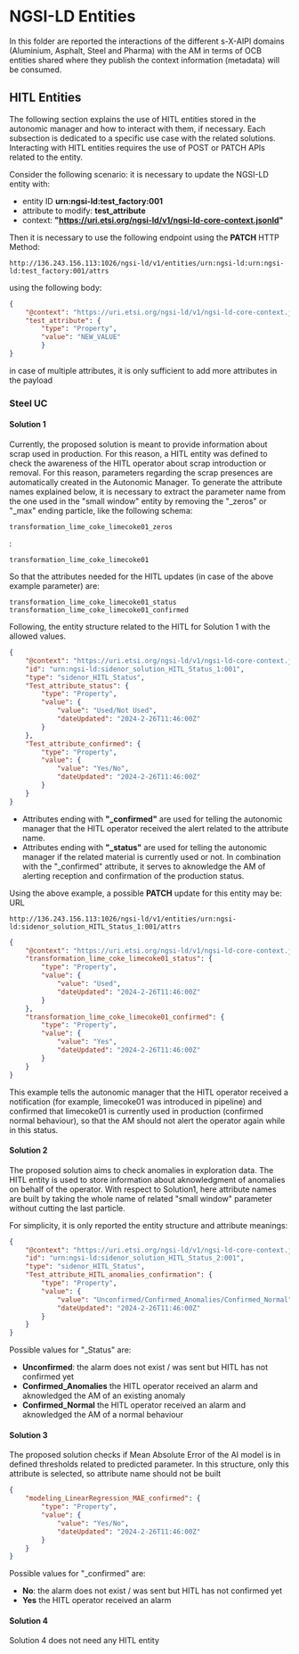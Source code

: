 # NGSI-LD Entities

In this folder are reported the interactions of the different s-X-AIPI domains (Aluminium, Asphalt, Steel and Pharma) with the AM in terms of OCB entities shared where they publish the context information (metadata) will be consumed.


## HITL Entities

The following section explains the use of HITL entities stored in the autonomic manager and how to interact with them, if necessary. Each subsection is dedicated to a specific use case with the related solutions.
Interacting with HITL entities requires the use of POST or PATCH APIs related to the entity. 

Consider the following scenario: it is necessary to update the NGSI-LD entity with:
- entity ID **urn:ngsi-ld:test_factory:001**
- attribute to modify:  **test_attribute**
- context:  **"https://uri.etsi.org/ngsi-ld/v1/ngsi-ld-core-context.jsonld"**

Then it is necessary to use the following endpoint using the **PATCH** HTTP Method:
```
http://136.243.156.113:1026/ngsi-ld/v1/entities/urn:ngsi-ld:urn:ngsi-ld:test_factory:001/attrs
```
using the following body:

```json
{
    "@context": "https://uri.etsi.org/ngsi-ld/v1/ngsi-ld-core-context.jsonld",
    "test_attribute": {
        "type": "Property",
        "value": "NEW_VALUE"
        }
}
```
in case of multiple attributes, it is only sufficient to add more attributes in the payload

### Steel UC

#### Solution 1

Currently, the proposed solution is meant to provide information about scrap used in production. For this reason, a HITL entity was defined to check the awareness of the HITL operator about scrap introduction or removal. For this reason, parameters regarding the scrap presences are automatically created in the Autonomic Manager. To generate the attribute names explained below, it is necessary to extract the parameter name from the one used in the "small window" entity by removing the "_zeros" or "_max" ending particle, like the following schema:
```
transformation_lime_coke_limecoke01_zeros
```
:
```
transformation_lime_coke_limecoke01
```
So that the attributes needed for the HITL updates (in case of the above example parameter) are:

```
transformation_lime_coke_limecoke01_status 
transformation_lime_coke_limecoke01_confirmed
```

Following, the entity structure related to the HITL for Solution 1 with the allowed values.


```json
{
    "@context": "https://uri.etsi.org/ngsi-ld/v1/ngsi-ld-core-context.jsonld",
    "id": "urn:ngsi-ld:sidenor_solution_HITL_Status_1:001",
    "type": "sidenor_HITL_Status",
    "Test_attribute_status": {
        "type": "Property",
        "value": {
            "value": "Used/Not Used",
            "dateUpdated": "2024-2-26T11:46:00Z"
        }
    },
    "Test_attribute_confirmed": {
        "type": "Property",
        "value": {
            "value": "Yes/No",
            "dateUpdated": "2024-2-26T11:46:00Z"
        }
    }
}

```

- Attributes ending with **"_confirmed"** are used for telling the autonomic manager that the HITL operator received the alert related to the attribute name.
- Attributes ending with **"_status"** are used for telling the autonomic manager if the related material is currently used or not. In combination with the "_confirmed" attribute, it serves to aknowledge the AM of alerting reception and confirmation of the production status.
  
Using the above example, a possible **PATCH** update for this entity may be:
URL
```
http://136.243.156.113:1026/ngsi-ld/v1/entities/urn:ngsi-ld:sidenor_solution_HITL_Status_1:001/attrs
```
```json
{
    "@context": "https://uri.etsi.org/ngsi-ld/v1/ngsi-ld-core-context.jsonld",
    "transformation_lime_coke_limecoke01_status": {
        "type": "Property",
        "value": {
            "value": "Used",
            "dateUpdated": "2024-2-26T11:46:00Z"
        }
    },
    "transformation_lime_coke_limecoke01_confirmed": {
        "type": "Property",
        "value": {
            "value": "Yes",
            "dateUpdated": "2024-2-26T11:46:00Z"
        }
    }
}
```
This example tells the autonomic manager that the HITL operator received a notification (for example, limecoke01 was introduced in pipeline) and confirmed that limecoke01 is currently used in production (confirmed normal behaviour), so that the AM should not alert the operator again while in this status.



#### Solution 2

The proposed solution aims to check anomalies in exploration data. The HITL entity is used to store information about aknowledgment of anomalies on behalf of the operator. With respect to Solution1, here attribute names are built by taking the whole name of related "small window" parameter without cutting the last particle.

For simplicity, it is only reported the entity structure and attribute meanings:

```json
{
    "@context": "https://uri.etsi.org/ngsi-ld/v1/ngsi-ld-core-context.jsonld",
    "id": "urn:ngsi-ld:sidenor_solution_HITL_Status_2:001",
    "type": "sidenor_HITL_Status",
    "Test_attribute_HITL_anomalies_confirmation": {
        "type": "Property",
        "value": {
            "value": "Unconfirmed/Confirmed_Anomalies/Confirmed_Normal",
            "dateUpdated": "2024-2-26T11:46:00Z"
        }
    }
}
```
Possible values for "_Status" are:
- **Unconfirmed**: the alarm does not exist / was sent but HITL has not confirmed yet
- **Confirmed_Anomalies** the HITL operator received an alarm and aknowledged the AM of an existing anomaly
- **Confirmed_Normal** the HITL operator received an alarm and aknowledged the AM of a normal behaviour



#### Solution 3

The proposed solution checks if Mean Absolute Error of the AI model is in defined thresholds related to predicted parameter.
In this structure, only this attribute is selected, so attribute name should not be built

```json
{
    "modeling_LinearRegression_MAE_confirmed": {
        "type": "Property",
        "value": {
            "value": "Yes/No",
            "dateUpdated": "2024-2-26T11:46:00Z"
        }
    }
}
```
Possible values for "_confirmed" are:
- **No**: the alarm does not exist / was sent but HITL has not confirmed yet
- **Yes** the HITL operator received an alarm



#### Solution 4

Solution 4 does not need any HITL entity
